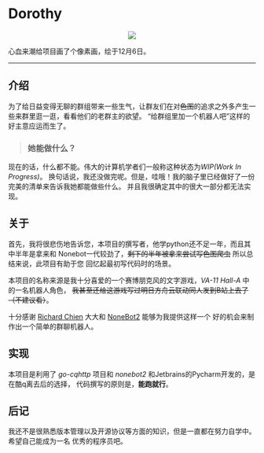# Dorothy

<div align=center><img src="https://github.com/QingWen45/Dorothy/blob/master/images/Dorothy.png"/></div>

心血来潮给项目画了个像素画，绘于12月6日。

---

## 介绍

为了给日益变得无聊的群组带来一些生气，让群友们在对~~色图~~的追求之外多产生一些来群里逛一逛，看看他们的老群主的欲望。
“给群组里加一个机器人吧”这样的好主意应运而生了。

>### 她能做什么？

现在的话，什么都不能。伟大的计算机学者们一般称这种状态为*WIP(Work In Progress)*。
换句话说，我还没做完呢。但是，哇哦！我的脑子里已经做好了一份完美的清单来告诉我她都能做些什么。
并且我很确定其中的很大一部分都无法实现。

## 关于

首先，我将很悲伤地告诉您，本项目的撰写者，他学python还不足一年，而且其中半年是拿来和
Nonebot一代较劲了，~~剩下的半年被拿来尝试写色图爬虫~~ 所以总结来说，此项目有助于您
回忆起最初写代码时的场景。

本项目的名称来源是我十分喜爱的一个赛博朋克风的文字游戏，*VA-11 Hall-A* 中的一名机器人角色，
~~我甚至还给这游戏写过明日方舟云联动同人发到B站上去了（不建议看）~~。

十分感谢 [Richard Chien](https://github.com/richardchien) 大大和
[NoneBot2](https://github.com/nonebot/nonebot2) 能够为我提供这样一个
好的机会来制作出一个简单的群聊机器人。

## 实现

本项目是利用了 *go-cqhttp* 项目和 *nonebot2* 和Jetbrains的Pycharm开发的，是在酷q离去后的选择，
代码撰写的原则是，**能跑就行**。

## 后记

我还不是很熟悉版本管理以及开源协议等方面的知识，但是一直都在努力自学中。希望自己能成为一名
优秀的程序员吧。




